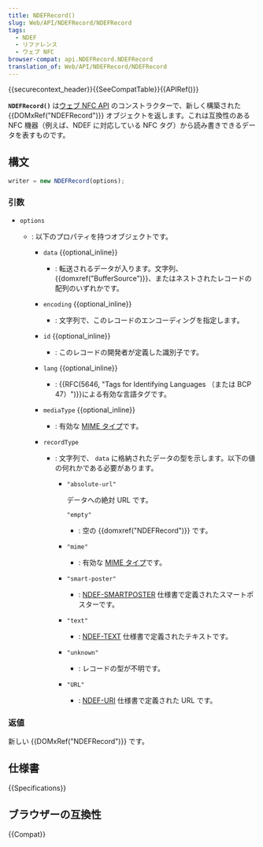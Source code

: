 ```yaml
---
title: NDEFRecord()
slug: Web/API/NDEFRecord/NDEFRecord
tags:
  - NDEF
  - リファレンス
  - ウェブ NFC
browser-compat: api.NDEFRecord.NDEFRecord
translation_of: Web/API/NDEFRecord/NDEFRecord
---
```

{{securecontext_header}}{{SeeCompatTable}}{{APIRef()}}

**`NDEFRecord()`** は[ウェブ NFC API](/ja/docs/Web/API/Web_NFC_API) のコンストラクターで、新しく構築された {{DOMxRef("NDEFRecord")}} オブジェクトを返します。これは互換性のある NFC 機器（例えば、NDEF に対応している NFC タグ）から読み書きできるデータを表すものです。

## 構文

```js
writer = new NDEFRecord(options);
```

### 引数

- `options`

  - : 以下のプロパティを持つオブジェクトです。

    - `data` {{optional_inline}}
      - : 転送されるデータが入ります。文字列、{{domxref("BufferSource")}}、またはネストされたレコードの配列のいずれかです。
    - `encoding` {{optional_inline}}
      - : 文字列で、このレコードのエンコーディングを指定します。
    - `id` {{optional_inline}}
      - : このレコードの開発者が定義した識別子です。
    - `lang` {{optional_inline}}
      - : {{RFC(5646, "Tags for Identifying Languages （または BCP 47）")}}による有効な言語タグです。
    - `mediaType` {{optional_inline}}
      - : 有効な [MIME タイプ](/ja/docs/Web/HTTP/Basics_of_HTTP/MIME_types)です。
    - `recordType`

      - : 文字列で、 `data` に格納されたデータの型を示します。以下の値の何れかである必要があります。

        - `"absolute-url"`

          データへの絶対 URL です。

          `"empty"`

          - : 空の {{domxref("NDEFRecord")}} です。

        - `"mime"`
          - : 有効な [MIME タイプ](/ja/docs/Web/HTTP/Basics_of_HTTP/MIME_types)です。
        - `"smart-poster"`
          - : [NDEF-SMARTPOSTER](https://w3c.github.io/web-nfc/#bib-ndef-smartposter) 仕様書で定義されたスマートポスターです。
        - `"text"`
          - : [NDEF-TEXT](https://w3c.github.io/web-nfc/#bib-ndef-text) 仕様書で定義されたテキストです。
        - `"unknown"`
          - : レコードの型が不明です。
        - `"URL"`
          - : [NDEF-URI](https://w3c.github.io/web-nfc/#bib-ndef-uri) 仕様書で定義された URL です。

### 返値

新しい {{DOMxRef("NDEFRecord")}} です。

## 仕様書

{{Specifications}}

## ブラウザーの互換性

{{Compat}}
